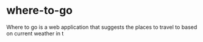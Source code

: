 # where-to-go
Where to go is a web application that suggests the places to travel to based on current weather in t
